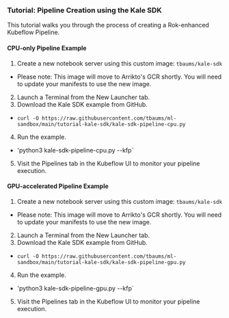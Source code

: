 ### Tutorial: Pipeline Creation using the Kale SDK

This tutorial walks you through the process of creating a Rok-enhanced Kubeflow Pipeline.

#### CPU-only Pipeline Example

1. Create a new notebook server using this custom image: `tbaums/kale-sdk`
  - Please note: This image will move to Arrikto's GCR shortly. You will need to update your manifests to use the new image.
2. Launch a Terminal from the New Launcher tab.
3. Download the Kale SDK example from GitHub.
  - `curl -O https://raw.githubusercontent.com/tbaums/ml-sandbox/main/tutorial-kale-sdk/kale-sdk-pipeline-cpu.py`
4. Run the example.
  - 'python3 kale-sdk-pipeline-cpu.py --kfp`
5. Visit the Pipelines tab in the Kubeflow UI to monitor your pipeline execution.

#### GPU-accelerated Pipeline Example

1. Create a new notebook server using this custom image: `tbaums/kale-sdk`
  - Please note: This image will move to Arrikto's GCR shortly. You will need to update your manifests to use the new image.
2. Launch a Terminal from the New Launcher tab.
3. Download the Kale SDK example from GitHub.
  - `curl -O https://raw.githubusercontent.com/tbaums/ml-sandbox/main/tutorial-kale-sdk/kale-sdk-pipeline-gpu.py`
4. Run the example.
  - 'python3 kale-sdk-pipeline-gpu.py --kfp`
5. Visit the Pipelines tab in the Kubeflow UI to monitor your pipeline execution.